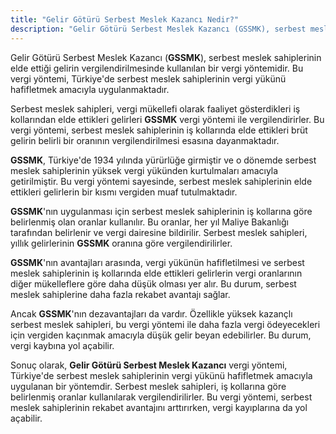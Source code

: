 ```yaml
---
title: "Gelir Götürü Serbest Meslek Kazancı Nedir?"
description: "Gelir Götürü Serbest Meslek Kazancı (GSSMK), serbest meslek sahiplerinin elde ettiği gelirin vergilendirilmesinde kullanılan bir vergi yöntemidir"
---
```


Gelir Götürü Serbest Meslek Kazancı (**GSSMK**), serbest meslek sahiplerinin elde ettiği gelirin vergilendirilmesinde kullanılan bir vergi yöntemidir. Bu vergi yöntemi, Türkiye'de serbest meslek sahiplerinin vergi yükünü hafifletmek amacıyla uygulanmaktadır.

Serbest meslek sahipleri, vergi mükellefi olarak faaliyet gösterdikleri iş kollarından elde ettikleri gelirleri **GSSMK** vergi yöntemi ile vergilendirirler. Bu vergi yöntemi, serbest meslek sahiplerinin iş kollarında elde ettikleri brüt gelirin belirli bir oranının vergilendirilmesi esasına dayanmaktadır.

**GSSMK**, Türkiye'de 1934 yılında yürürlüğe girmiştir ve o dönemde serbest meslek sahiplerinin yüksek vergi yükünden kurtulmaları amacıyla getirilmiştir. Bu vergi yöntemi sayesinde, serbest meslek sahiplerinin elde ettikleri gelirlerin bir kısmı vergiden muaf tutulmaktadır.

**GSSMK**'nın uygulanması için serbest meslek sahiplerinin iş kollarına göre belirlenmiş olan oranlar kullanılır. Bu oranlar, her yıl Maliye Bakanlığı tarafından belirlenir ve vergi dairesine bildirilir. Serbest meslek sahipleri, yıllık gelirlerinin **GSSMK** oranına göre vergilendirilirler.

**GSSMK**'nın avantajları arasında, vergi yükünün hafifletilmesi ve serbest meslek sahiplerinin iş kollarında elde ettikleri gelirlerin vergi oranlarının diğer mükelleflere göre daha düşük olması yer alır. Bu durum, serbest meslek sahiplerine daha fazla rekabet avantajı sağlar.

Ancak **GSSMK**'nın dezavantajları da vardır. Özellikle yüksek kazançlı serbest meslek sahipleri, bu vergi yöntemi ile daha fazla vergi ödeyecekleri için vergiden kaçınmak amacıyla düşük gelir beyan edebilirler. Bu durum, vergi kaybına yol açabilir.

Sonuç olarak, **Gelir Götürü Serbest Meslek Kazancı** vergi yöntemi, Türkiye'de serbest meslek sahiplerinin vergi yükünü hafifletmek amacıyla uygulanan bir yöntemdir. Serbest meslek sahipleri, iş kollarına göre belirlenmiş oranlar kullanılarak vergilendirilirler. Bu vergi yöntemi, serbest meslek sahiplerinin rekabet avantajını arttırırken, vergi kayıplarına da yol açabilir.
